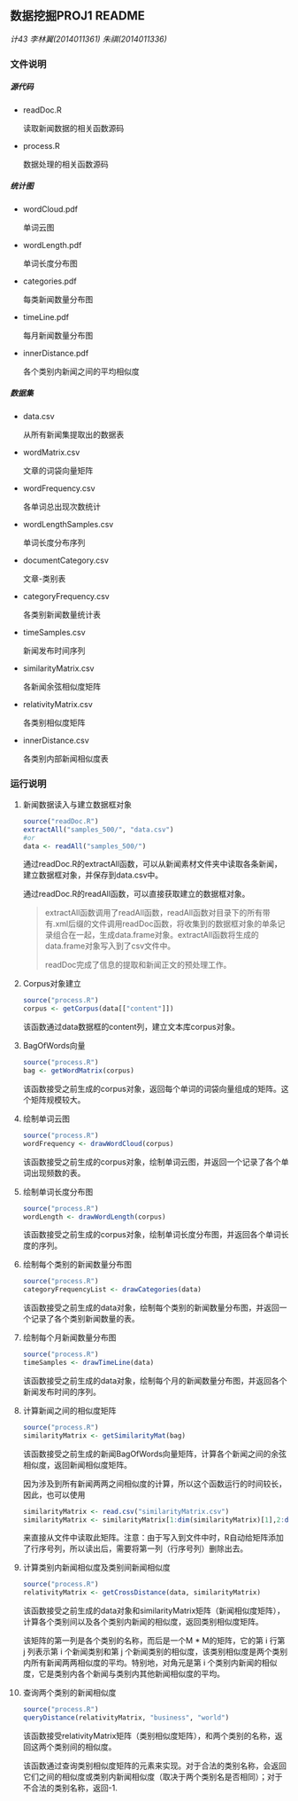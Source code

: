 ## 数据挖掘PROJ1 README

*计43 李林翼(2014011361) 朱祺(2014011336)*

### 文件说明

##### 源代码

+ readDoc.R

  读取新闻数据的相关函数源码

+ process.R

  数据处理的相关函数源码

##### 统计图

+ wordCloud.pdf

  单词云图

+ wordLength.pdf

  单词长度分布图

+ categories.pdf

  每类新闻数量分布图

+ timeLine.pdf

  每月新闻数量分布图

+ innerDistance.pdf

  各个类别内新闻之间的平均相似度

##### 数据集

+ data.csv

  从所有新闻集提取出的数据表

+ wordMatrix.csv

  文章的词袋向量矩阵

+ wordFrequency.csv

  各单词总出现次数统计

+ wordLengthSamples.csv

  单词长度分布序列

+ documentCategory.csv

  文章-类别表

+ categoryFrequency.csv

  各类别新闻数量统计表

+ timeSamples.csv

  新闻发布时间序列

+ similarityMatrix.csv

  各新闻余弦相似度矩阵

+ relativityMatrix.csv

  各类别相似度矩阵

+ innerDistance.csv

  各类别内部新闻相似度表

### 运行说明

1. 新闻数据读入与建立数据框对象

   ```R
   source("readDoc.R")
   extractAll("samples_500/", "data.csv")
   #or
   data <- readAll("samples_500/")
   ```

   通过readDoc.R的extractAll函数，可以从新闻素材文件夹中读取各条新闻，建立数据框对象，并保存到data.csv中。

   通过readDoc.R的readAll函数，可以直接获取建立的数据框对象。

   > extractAll函数调用了readAll函数，readAll函数对目录下的所有带有.xml后缀的文件调用readDoc函数，将收集到的数据框对象的单条记录组合在一起，生成data.frame对象。extractAll函数将生成的data.frame对象写入到了csv文件中。
   >
   > readDoc完成了信息的提取和新闻正文的预处理工作。

2. Corpus对象建立

   ```R
   source("process.R")
   corpus <- getCorpus(data[["content"]])
   ```

   该函数通过data数据框的content列，建立文本库corpus对象。

3. BagOfWords向量

   ```R
   source("process.R")
   bag <- getWordMatrix(corpus)
   ```

   该函数接受之前生成的corpus对象，返回每个单词的词袋向量组成的矩阵。这个矩阵规模较大。

4. 绘制单词云图

   ```R
   source("process.R")
   wordFrequency <- drawWordCloud(corpus)
   ```

   该函数接受之前生成的corpus对象，绘制单词云图，并返回一个记录了各个单词出现频数的表。

5. 绘制单词长度分布图

   ```R
   source("process.R")
   wordLength <- drawWordLength(corpus)
   ```

   该函数接受之前生成的corpus对象，绘制单词长度分布图，并返回各个单词长度的序列。

6. 绘制每个类别的新闻数量分布图

   ```R
   source("process.R")
   categoryFrequencyList <- drawCategories(data)
   ```

   该函数接受之前生成的data对象，绘制每个类别的新闻数量分布图，并返回一个记录了各个类别新闻数量的表。

7. 绘制每个月新闻数量分布图

   ```R
   source("process.R")
   timeSamples <- drawTimeLine(data)
   ```

   该函数接受之前生成的data对象，绘制每个月的新闻数量分布图，并返回各个新闻发布时间的序列。

8. 计算新闻之间的相似度矩阵

   ```R
   source("process.R")
   similarityMatrix <- getSimilarityMat(bag)
   ```

   该函数接受之前生成的新闻BagOfWords向量矩阵，计算各个新闻之间的余弦相似度，返回新闻相似度矩阵。

   因为涉及到所有新闻两两之间相似度的计算，所以这个函数运行的时间较长，因此，也可以使用

   ```R
   similarityMatrix <- read.csv("similarityMatrix.csv")
   similarityMatrix <- similarityMatrix[1:dim(similarityMatrix)[1],2:dim(similarityMatrix)[2]]
   ```

   来直接从文件中读取此矩阵。注意：由于写入到文件中时，R自动给矩阵添加了行序号列，所以读出后，需要将第一列（行序号列）删除出去。

9. 计算类别内新闻相似度及类别间新闻相似度

   ```R
   source("process.R")
   relativityMatrix <- getCrossDistance(data, similarityMatrix)
   ```

   该函数接受之前生成的data对象和similarityMatrix矩阵（新闻相似度矩阵），计算各个类别间以及各个类别内新闻的相似度，返回类别相似度矩阵。

   该矩阵的第一列是各个类别的名称，而后是一个M * M的矩阵，它的第 i 行第 j 列表示第 i 个新闻类别和第 j 个新闻类别的相似度，该类别相似度是两个类别内所有新闻两两相似度的平均。特别地，对角元是第 i 个类别内新闻的相似度，它是类别内各个新闻与类别内其他新闻相似度的平均。

10. 查询两个类别的新闻相似度

    ```R
    source("process.R")
    queryDistance(relativityMatrix, "business", "world")
    ```

    该函数接受relativityMatrix矩阵（类别相似度矩阵），和两个类别的名称，返回这两个类别间的相似度。

    该函数通过查询类别相似度矩阵的元素来实现。对于合法的类别名称，会返回它们之间的相似度或类别内新闻相似度（取决于两个类别名是否相同）；对于不合法的类别名称，返回-1.